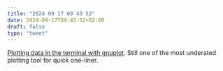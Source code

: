 ```yaml
---
title: "2024 09 17 09 43 52"
date: 2024-09-17T09:43:52+02:00
draft: false
type: "tweet"
---
```

[Plotting data in the terminal with gnuplot](https://www.datafix.com.au/BASHing/2019-06-21.html). Still one of the most underated plotting tool for quick one-liner.
